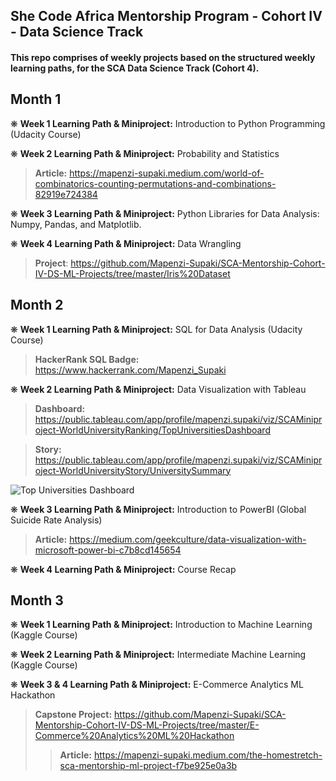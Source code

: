 ## She Code Africa Mentorship Program - Cohort IV - Data Science Track

#### This repo comprises of weekly projects based on the structured weekly learning paths, for the SCA Data Science Track (Cohort 4).

## **Month 1**

❋ **Week 1 Learning Path & Miniproject:** Introduction to Python Programming (Udacity Course)

❋ **Week 2 Learning Path & Miniproject:** Probability and Statistics
  > **Article:** https://mapenzi-supaki.medium.com/world-of-combinatorics-counting-permutations-and-combinations-82919e724384

❋ **Week 3 Learning Path & Miniproject:** Python Libraries for Data Analysis: Numpy, Pandas, and Matplotlib.

❋ **Week 4 Learning Path & Miniproject:** Data Wrangling
  > **Project**: https://github.com/Mapenzi-Supaki/SCA-Mentorship-Cohort-IV-DS-ML-Projects/tree/master/Iris%20Dataset


## **Month 2**
❋ **Week 1 Learning Path & Miniproject:** SQL for Data Analysis (Udacity Course)
  > **HackerRank SQL Badge:** https://www.hackerrank.com/Mapenzi_Supaki

❋ **Week 2 Learning Path & Miniproject:** Data Visualization with Tableau
  > **Dashboard:** https://public.tableau.com/app/profile/mapenzi.supaki/viz/SCAMiniproject-WorldUniversityRanking/TopUniversitiesDashboard

  > **Story:** https://public.tableau.com/app/profile/mapenzi.supaki/viz/SCAMiniproject-WorldUniversityStory/UniversitySummary
 
![Top Universities Dashboard](https://user-images.githubusercontent.com/60968870/129919805-77df0d9a-0383-417b-a9fc-d0188bc0749c.png)

❋ **Week 3 Learning Path & Miniproject:** Introduction to PowerBI (Global Suicide Rate Analysis)
  > **Article:** https://medium.com/geekculture/data-visualization-with-microsoft-power-bi-c7b8cd145654
 
❋ **Week 4 Learning Path & Miniproject:** Course Recap


## **Month 3**
❋ **Week 1 Learning Path & Miniproject:** Introduction to Machine Learning (Kaggle Course)

❋ **Week 2  Learning Path & Miniproject:** Intermediate Machine Learning (Kaggle Course)

❋ **Week 3 & 4 Learning Path & Miniproject:** E-Commerce Analytics ML Hackathon
  > **Capstone Project:** https://github.com/Mapenzi-Supaki/SCA-Mentorship-Cohort-IV-DS-ML-Projects/tree/master/E-Commerce%20Analytics%20ML%20Hackathon
   >> **Article:** https://mapenzi-supaki.medium.com/the-homestretch-sca-mentorship-ml-project-f7be925e0a3b

